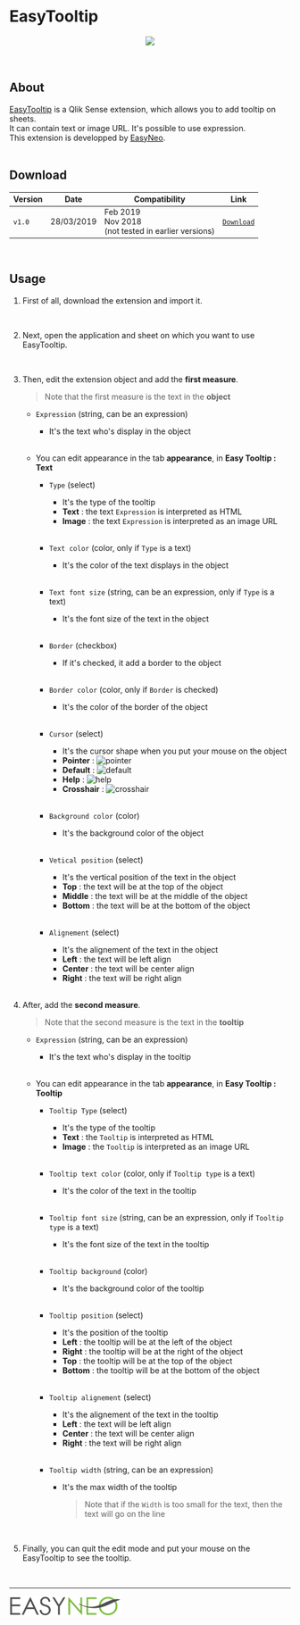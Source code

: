 # EasyTooltip

<p align="center">
  <img src="https://github.com/sebastiengunther/EasyTooltip/blob/master/easy-tooltip-preview.png?raw=true"/>
</p>
<br/>

## About

[EasyTooltip](https://github.com/sebastiengunther/EasyTooltip/) is a Qlik Sense extension, which allows you to add tooltip on sheets.
<br/>
It can contain text or image URL. It's possible to use expression.
<br/>
This extension is developped by [EasyNeo](https://www.easyneo.fr/).
<br/>
<br/>

## Download
  
| Version | Date | Compatibility | Link |
| --- | --- | --- | --- |
| `v1.0` | 28/03/2019 | Feb 2019 <br/> Nov 2018 <br/> (not tested in earlier versions) | [`Download`](https://github.com/sebastiengunther/EasyTooltip/archive/master.zip) |
  
<br/>

## Usage

1. First of all, download the extension and import it.
  <br/>

2. Next, open the application and sheet on which you want to use EasyTooltip.
  <br/>

3. Then, edit the extension object and add the __first measure__.
    > Note that the first measure is the text in the __object__
    * `Expression` (string, can be an expression)
      * It's the text who's display in the object
      <br/>

    * You can edit appearance in the tab __appearance__, in __Easy Tooltip : Text__
      
      * `Type` (select)
        * It's the type of the tooltip
        * __Text__ : the text `Expression` is interpreted as HTML
        * __Image__ : the text `Expression` is interpreted as an image URL
        <br/>

      * `Text color` (color, only if `Type` is a text)
        * It's the color of the text displays in the object
        <br/>

      * `Text font size` (string, can be an expression, only if `Type` is a text)
        * It's the font size of the text in the object
        <br/>
      
      * `Border` (checkbox)
        * If it's checked, it add a border to the object
        <br/>
      
      * `Border color` (color, only if `Border` is checked)
        * It's the color of the border of the object
        <br/>
      
      * `Cursor` (select)
        * It's the cursor shape when you put your mouse on the object
        * __Pointer__ : ![pointer](https://developer.mozilla.org/@api/deki/files/3449/=pointer.gif)
        * __Default__ : ![default](https://developer.mozilla.org/@api/deki/files/3438/=default.gif)
        * __Help__ : ![help](https://developer.mozilla.org/@api/deki/files/3442/=help.gif)
        * __Crosshair__ : ![crosshair](https://developer.mozilla.org/@api/deki/files/3437/=crosshair.gif)
        <br/>

      * `Background color` (color)
        * It's the background color of the object
        <br/>

      * `Vetical position` (select)
        * It's the vertical position of the text in the object
        * __Top__ : the text will be at the top of the object
        * __Middle__ : the text will be at the middle of the object
        * __Bottom__ : the text will be at the bottom of the object
        <br/>

      * `Alignement` (select)
        * It's the alignement of the text in the object
        * __Left__ : the text will be left align
        * __Center__ : the text will be center align
        * __Right__ : the text will be right align
        <br/>

4. After, add the __second measure__.
    > Note that the second measure is the text in the __tooltip__
    * `Expression` (string, can be an expression)
      * It's the text who's display in the tooltip
      <br/>
      
    * You can edit appearance in the tab __appearance__, in __Easy Tooltip : Tooltip__

      * `Tooltip Type` (select)
        * It's the type of the tooltip
        * __Text__ : the `Tooltip` is interpreted as HTML
        * __Image__ : the `Tooltip` is interpreted as an image URL
        <br/>

      * `Tooltip text color` (color, only if `Tooltip type` is a text)
        * It's the color of the text in the tooltip
        <br/>

      * `Tooltip font size` (string, can be an expression, only if `Tooltip type` is a text)
        * It's the font size of the text in the tooltip
        <br/>

      * `Tooltip background` (color)
        * It's the background color of the tooltip
        <br/>

      * `Tooltip position` (select)
        * It's the position of the tooltip
        * __Left__ : the tooltip will be at the left of the object
        * __Right__ : the tooltip will be at the right of the object
        * __Top__ : the tooltip will be at the top of the object
        * __Bottom__ : the tooltip will be at the bottom of the object
        <br/>

      * `Tooltip alignement` (select)
        * It's the alignement of the text in the tooltip
        * __Left__ : the text will be left align
        * __Center__ : the text will be center align
        * __Right__ : the text will be right align
        <br/>

      * `Tooltip width` (string, can be an expression)
        * It's the max width of the tooltip
          > Note that if the `Width` is too small for the text, then the text will go on the line
        <br/>

5. Finally, you can quit the edit mode and put your mouse on the EasyTooltip to see the tooltip.


<br/>
<hr/>

[![EasyNEo](https://github.com/sebastiengunther/EasyTableTooltip/blob/master/resources/image/easyneo_transparent.png?raw=true)](https://www.easyneo.fr/)














